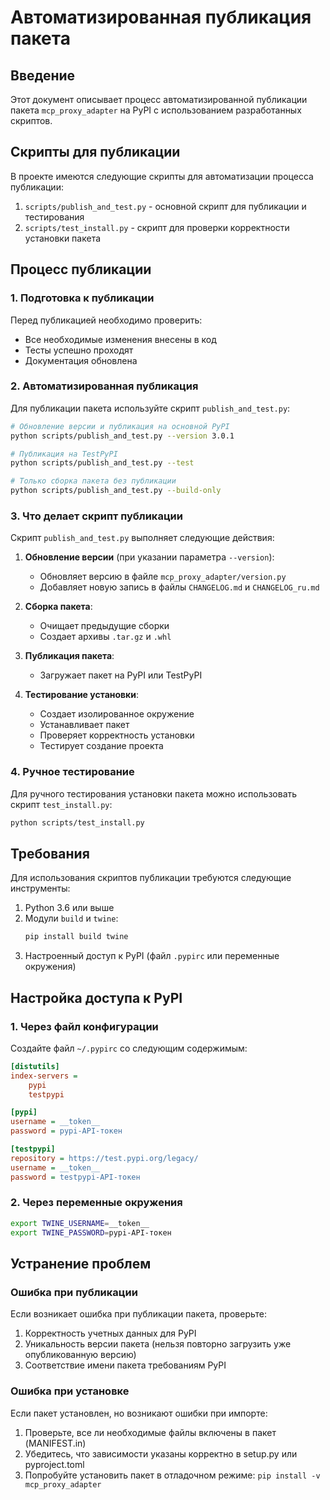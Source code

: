 # Автоматизированная публикация пакета

## Введение

Этот документ описывает процесс автоматизированной публикации пакета `mcp_proxy_adapter` на PyPI с использованием разработанных скриптов.

## Скрипты для публикации

В проекте имеются следующие скрипты для автоматизации процесса публикации:

1. `scripts/publish_and_test.py` - основной скрипт для публикации и тестирования
2. `scripts/test_install.py` - скрипт для проверки корректности установки пакета

## Процесс публикации

### 1. Подготовка к публикации

Перед публикацией необходимо проверить:
- Все необходимые изменения внесены в код
- Тесты успешно проходят
- Документация обновлена

### 2. Автоматизированная публикация

Для публикации пакета используйте скрипт `publish_and_test.py`:

```bash
# Обновление версии и публикация на основной PyPI
python scripts/publish_and_test.py --version 3.0.1

# Публикация на TestPyPI
python scripts/publish_and_test.py --test

# Только сборка пакета без публикации
python scripts/publish_and_test.py --build-only
```

### 3. Что делает скрипт публикации

Скрипт `publish_and_test.py` выполняет следующие действия:

1. **Обновление версии** (при указании параметра `--version`):
   - Обновляет версию в файле `mcp_proxy_adapter/version.py`
   - Добавляет новую запись в файлы `CHANGELOG.md` и `CHANGELOG_ru.md`

2. **Сборка пакета**:
   - Очищает предыдущие сборки
   - Создает архивы `.tar.gz` и `.whl`

3. **Публикация пакета**:
   - Загружает пакет на PyPI или TestPyPI

4. **Тестирование установки**:
   - Создает изолированное окружение
   - Устанавливает пакет
   - Проверяет корректность установки
   - Тестирует создание проекта

### 4. Ручное тестирование

Для ручного тестирования установки пакета можно использовать скрипт `test_install.py`:

```bash
python scripts/test_install.py
```

## Требования

Для использования скриптов публикации требуются следующие инструменты:

1. Python 3.6 или выше
2. Модули `build` и `twine`:
   ```bash
   pip install build twine
   ```
3. Настроенный доступ к PyPI (файл `.pypirc` или переменные окружения)

## Настройка доступа к PyPI

### 1. Через файл конфигурации

Создайте файл `~/.pypirc` со следующим содержимым:

```ini
[distutils]
index-servers =
    pypi
    testpypi

[pypi]
username = __token__
password = pypi-API-токен

[testpypi]
repository = https://test.pypi.org/legacy/
username = __token__
password = testpypi-API-токен
```

### 2. Через переменные окружения

```bash
export TWINE_USERNAME=__token__
export TWINE_PASSWORD=pypi-API-токен
```

## Устранение проблем

### Ошибка при публикации

Если возникает ошибка при публикации пакета, проверьте:
1. Корректность учетных данных для PyPI
2. Уникальность версии пакета (нельзя повторно загрузить уже опубликованную версию)
3. Соответствие имени пакета требованиям PyPI

### Ошибка при установке

Если пакет установлен, но возникают ошибки при импорте:
1. Проверьте, все ли необходимые файлы включены в пакет (MANIFEST.in)
2. Убедитесь, что зависимости указаны корректно в setup.py или pyproject.toml
3. Попробуйте установить пакет в отладочном режиме: `pip install -v mcp_proxy_adapter` 